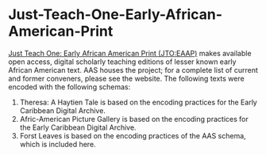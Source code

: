 # Just-Teach-One-Early-African-American-Print
[Just Teach One: Early African American Print (JTO:EAAP)](http://jtoaa.common-place.org/) makes available open access, digital scholarly teaching editions of lesser known early African American text. AAS houses the project; for a complete list of current and former conveners, please see the website.
The following texts were encoded with the following schemas:
1. Theresa: A Haytien Tale is based on the encoding practices for the Early Caribbean Digital Archive.
2. Afric-American Picture Gallery is based on the encoding practices for the Early Caribbean Digital Archive.
3. Forst Leaves is based on the encoding practices of the AAS schema, which is included here.
